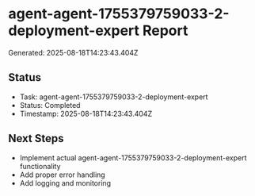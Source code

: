 # agent-agent-1755379759033-2-deployment-expert Report

Generated: 2025-08-18T14:23:43.404Z

## Status
- Task: agent-agent-1755379759033-2-deployment-expert
- Status: Completed
- Timestamp: 2025-08-18T14:23:43.404Z

## Next Steps
- Implement actual agent-agent-1755379759033-2-deployment-expert functionality
- Add proper error handling
- Add logging and monitoring

